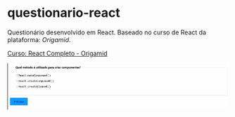 # questionario-react

Questionário desenvolvido em React. Baseado no curso de React da plataforma: _Origamid_.

[Curso: React Completo - Origamid](https://www.origamid.com/curso/react-completo/)

![App](documentacao/app-questionario.gif)
